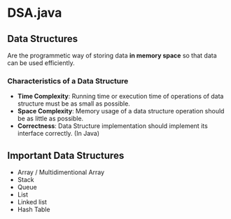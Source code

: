 # DSA.java

## Data Structures

Are the programmetic way of storing data **in  memory space** so that data can be used efficiently.

### Characteristics of a Data Structure
- **Time Complexity**: Running time or execution time of operations of data structure must be as small as possible.
- **Space Complexity**: Memory usage of a data structure operation should be as little as possible.
- **Correctness**: Data Structure implementation should implement its interface correctly. (In Java)

## Important Data Structures
- Array / Multidimentional Array
- Stack
- Queue
- List
- Linked list
- Hash Table